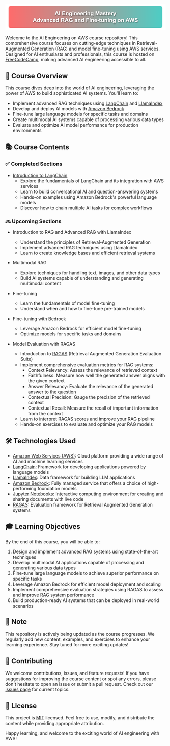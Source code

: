 ![AI Engineering on AWS](img/img1.png)

Welcome to the AI Engineering on AWS course repository! This comprehensive course focuses on cutting-edge techniques in Retrieval-Augmented Generation (RAG) and model fine-tuning using AWS services. Designed for AI enthusiasts and professionals, this course is hosted on [FreeCodeCamp](https://www.freecodecamp.org/), making advanced AI engineering accessible to all.

## 🎯 Course Overview

This course dives deep into the world of AI engineering, leveraging the power of AWS to build sophisticated AI systems. You'll learn to:

- Implement advanced RAG techniques using [LangChain](https://python.langchain.com/) and [LlamaIndex](https://www.llamaindex.ai/)
- Develop and deploy AI models with [Amazon Bedrock](https://aws.amazon.com/bedrock/)
- Fine-tune large language models for specific tasks and domains
- Create multimodal AI systems capable of processing various data types
- Evaluate and optimize AI model performance for production environments

## 📚 Course Contents

### ✅ Completed Sections

- [Introduction to LangChain](LangChain-Bedrock.ipynb)
  - Explore the fundamentals of LangChain and its integration with AWS services
  - Learn to build conversational AI and question-answering systems
  - Hands-on examples using Amazon Bedrock's powerful language models
  - Discover how to chain multiple AI tasks for complex workflows

### 🔜 Upcoming Sections

- Introduction to RAG and Advanced RAG with LlamaIndex
  - Understand the principles of Retrieval-Augmented Generation
  - Implement advanced RAG techniques using LlamaIndex
  - Learn to create knowledge bases and efficient retrieval systems

- Multimodal RAG
  - Explore techniques for handling text, images, and other data types
  - Build AI systems capable of understanding and generating multimodal content

- Fine-tuning
  - Learn the fundamentals of model fine-tuning
  - Understand when and how to fine-tune pre-trained models

- Fine-tuning with Bedrock
  - Leverage Amazon Bedrock for efficient model fine-tuning
  - Optimize models for specific tasks and domains

- Model Evaluation with RAGAS
  - Introduction to [RAGAS](https://github.com/explodinggradients/ragas) (Retrieval Augmented Generation Evaluation Suite)
  - Implement comprehensive evaluation metrics for RAG systems:
    - Context Relevancy: Assess the relevance of retrieved context
    - Faithfulness: Measure how well the generated answer aligns with the given context
    - Answer Relevancy: Evaluate the relevance of the generated answer to the question
    - Contextual Precision: Gauge the precision of the retrieved context
    - Contextual Recall: Measure the recall of important information from the context
  - Learn to interpret RAGAS scores and improve your RAG pipeline
  - Hands-on exercises to evaluate and optimize your RAG models

## 🛠 Technologies Used

- [Amazon Web Services (AWS)](https://aws.amazon.com/): Cloud platform providing a wide range of AI and machine learning services
- [LangChain](https://python.langchain.com/): Framework for developing applications powered by language models
- [LlamaIndex](https://www.llamaindex.ai/): Data framework for building LLM applications
- [Amazon Bedrock](https://aws.amazon.com/bedrock/): Fully managed service that offers a choice of high-performing foundation models
- [Jupyter Notebooks](https://jupyter.org/): Interactive computing environment for creating and sharing documents with live code
- [RAGAS](https://github.com/explodinggradients/ragas): Evaluation framework for Retrieval Augmented Generation systems



## 🎓 Learning Objectives

By the end of this course, you will be able to:

1. Design and implement advanced RAG systems using state-of-the-art techniques
2. Develop multimodal AI applications capable of processing and generating various data types
3. Fine-tune large language models to achieve superior performance on specific tasks
4. Leverage Amazon Bedrock for efficient model deployment and scaling
5. Implement comprehensive evaluation strategies using RAGAS to assess and improve RAG system performance
6. Build production-ready AI systems that can be deployed in real-world scenarios

## 📌 Note

This repository is actively being updated as the course progresses. We regularly add new content, examples, and exercises to enhance your learning experience. Stay tuned for more exciting updates!

## 🤝 Contributing

We welcome contributions, issues, and feature requests! If you have suggestions for improving the course content or spot any errors, please don't hesitate to open an issue or submit a pull request. Check out our [issues page](https://github.com/debnsuma/fcc-ai-engineering-aws/issues) for current topics.

## 📝 License

This project is [MIT](https://choosealicense.com/licenses/mit/) licensed. Feel free to use, modify, and distribute the content while providing appropriate attribution.

Happy learning, and welcome to the exciting world of AI engineering with AWS!
